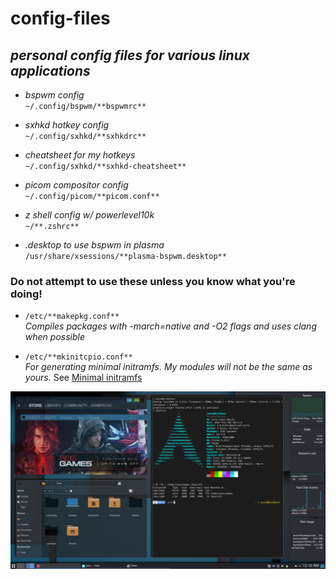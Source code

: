 # **config-files**
## *personal config files for various linux applications*

- *bspwm config*  
`~/.config/bspwm/**bspwmrc**`  
 
- *sxhkd hotkey config*  
`~/.config/sxhkd/**sxhkdrc**`

- *cheatsheet for my hotkeys*  
`~/.config/sxhkd/**sxhkd-cheatsheet**`

- *picom compositor config*  
`~/.config/picom/**picom.conf**`

- *z shell config w/ powerlevel10k*  
`~/**.zshrc**`

- *.desktop to use bspwm in plasma*  
`/usr/share/xsessions/**plasma-bspwm.desktop**`

### **<strong>Do not attempt to use these unless you know what you're doing!</strong>**

- `/etc/**makepkg.conf**`  
*Compiles packages with -march=native and -O2 flags and uses clang when possible*

- `/etc/**mkinitcpio.conf**`  
*For generating minimal initramfs. My modules will not be the same as yours.* 
See [Minimal initramfs](https://wiki.archlinux.org/index.php/Minimal_initramfs)

![desktop](desktop.png)
